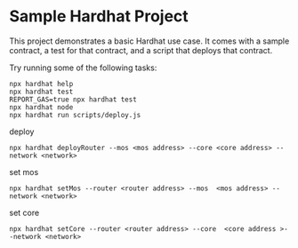 # Sample Hardhat Project

This project demonstrates a basic Hardhat use case. It comes with a sample contract, a test for that contract, and a script that deploys that contract.

Try running some of the following tasks:

```shell
npx hardhat help
npx hardhat test
REPORT_GAS=true npx hardhat test
npx hardhat node
npx hardhat run scripts/deploy.js
```


deploy

```
npx hardhat deployRouter --mos <mos address> --core <core address> --network <network>
```

set mos

```
npx hardhat setMos --router <router address> --mos  <mos address> --network <network>
```

set core 

```
npx hardhat setCore --router <router address> --core  <core address >--network <network>
```
